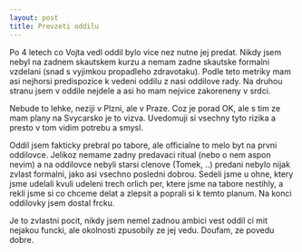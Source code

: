 ```yaml
---
layout: post
title: Prevzeti oddilu
---
```


Po 4 letech co Vojta vedl oddil bylo vice nez nutne jej predat. Nikdy jsem nebyl na zadnem skautskem kurzu a nemam zadne skautske formalni vzdelani (snad s vyjimkou propadleho zdravotaku). Podle teto metriky mam asi nejhorsi predispozice k vedeni oddilu z nasi oddilove rady. Na druhou stranu jsem v oddile nejdele a asi ho mam nejvice zakoreneny v srdci.

Nebude to lehke, neziji v Plzni, ale v Praze. Coz je porad OK, ale s tim ze mam plany na Svycarsko je to vizva. Uvedomuji si vsechny tyto rizika a presto v tom vidim potrebu a smysl.

Oddil jsem fakticky prebral po tabore, ale officialne to melo byt na prvni oddilovce. Jelikoz nemame zadny predavaci ritual (nebo o nem aspon nevim) a na oddilovce nebyli starsi clenove (Tomek, ..) predani nebylo nijak zvlast formalni, jako asi vsechno posledni dobrou. Sedeli jsme u ohne, ktery jsme udelali kvuli udeleni trech orlich per, ktere jsme na tabore nestihly, a rekli jsme si co chceme delat a zlepsit a poprali si k temto planum. Na konci oddilovky jsem dostal frcku.

Je to zvlastni pocit, nikdy jsem nemel zadnou ambici vest oddil ci mit nejakou funcki, ale okolnosti zpusobily ze jej vedu. Doufam, ze povedu dobre.


